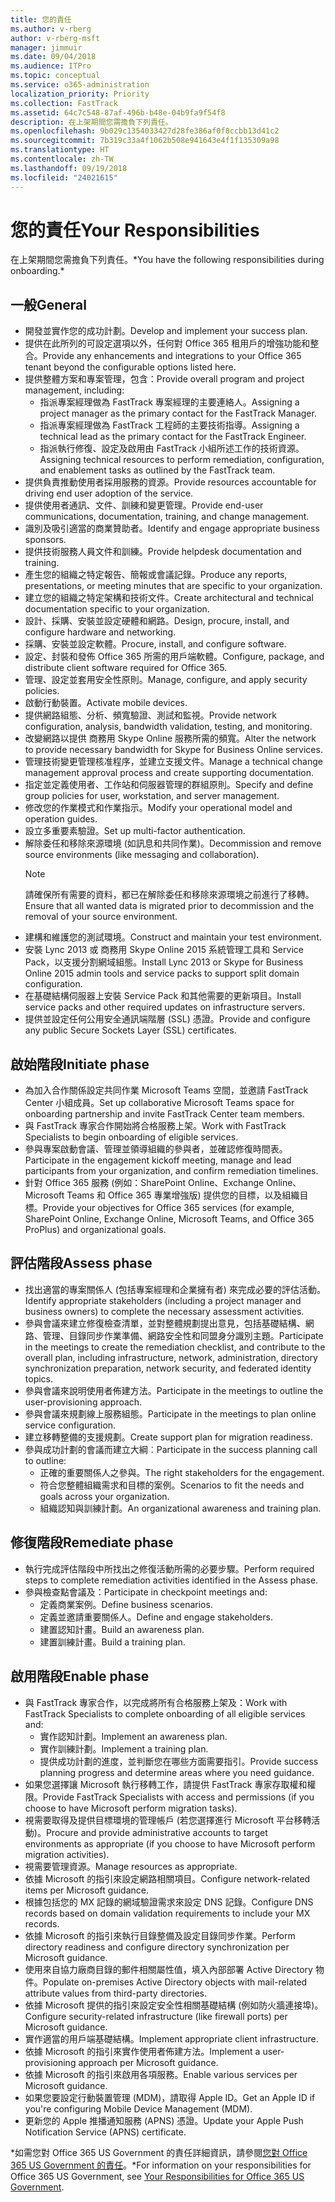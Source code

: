 ```yaml
---
title: 您的責任
ms.author: v-rberg
author: v-rberg-msft
manager: jimmuir
ms.date: 09/04/2018
ms.audience: ITPro
ms.topic: conceptual
ms.service: o365-administration
localization_priority: Priority
ms.collection: FastTrack
ms.assetid: 64c7c548-87af-496b-b48e-04b9fa9f54f8
description: 在上架期間您需擔負下列責任。
ms.openlocfilehash: 9b029c1354033427d28fe386af0f8ccbb13d41c2
ms.sourcegitcommit: 7b319c33a4f1062b508e941643e4f1f135309a98
ms.translationtype: HT
ms.contentlocale: zh-TW
ms.lasthandoff: 09/19/2018
ms.locfileid: "24021615"
---
```

# <a name="your-responsibilities"></a><span data-ttu-id="bd69c-103">您的責任</span><span class="sxs-lookup"><span data-stu-id="bd69c-103">Your Responsibilities</span></span>

<span data-ttu-id="bd69c-104">在上架期間您需擔負下列責任。\*</span><span class="sxs-lookup"><span data-stu-id="bd69c-104">You have the following responsibilities during onboarding.\*</span></span>
  
## <a name="general"></a><span data-ttu-id="bd69c-105">一般</span><span class="sxs-lookup"><span data-stu-id="bd69c-105">General</span></span>

- <span data-ttu-id="bd69c-106">開發並實作您的成功計劃。</span><span class="sxs-lookup"><span data-stu-id="bd69c-106">Develop and implement your success plan.</span></span>
- <span data-ttu-id="bd69c-107">提供在此所列的可設定選項以外，任何對 Office 365 租用戶的增強功能和整合。</span><span class="sxs-lookup"><span data-stu-id="bd69c-107">Provide any enhancements and integrations to your Office 365 tenant beyond the configurable options listed here.</span></span>  
- <span data-ttu-id="bd69c-108">提供整體方案和專案管理，包含：</span><span class="sxs-lookup"><span data-stu-id="bd69c-108">Provide overall program and project management, including:</span></span> 
  - <span data-ttu-id="bd69c-109">指派專案經理做為 FastTrack 專案經理的主要連絡人。</span><span class="sxs-lookup"><span data-stu-id="bd69c-109">Assigning a project manager as the primary contact for the FastTrack Manager.</span></span>
  - <span data-ttu-id="bd69c-110">指派專案經理做為 FastTrack 工程師的主要技術指導。</span><span class="sxs-lookup"><span data-stu-id="bd69c-110">Assigning a technical lead as the primary contact for the FastTrack Engineer.</span></span>
  - <span data-ttu-id="bd69c-111">指派執行修復、設定及啟用由 FastTrack 小組所述工作的技術資源。</span><span class="sxs-lookup"><span data-stu-id="bd69c-111">Assigning technical resources to perform remediation, configuration, and enablement tasks as outlined by the FastTrack team.</span></span> 
- <span data-ttu-id="bd69c-112">提供負責推動使用者採用服務的資源。</span><span class="sxs-lookup"><span data-stu-id="bd69c-112">Provide resources accountable for driving end user adoption of the service.</span></span> 
- <span data-ttu-id="bd69c-113">提供使用者通訊、文件、訓練和變更管理。</span><span class="sxs-lookup"><span data-stu-id="bd69c-113">Provide end-user communications, documentation, training, and change management.</span></span>
- <span data-ttu-id="bd69c-114">識別及吸引適當的商業贊助者。</span><span class="sxs-lookup"><span data-stu-id="bd69c-114">Identify and engage appropriate business sponsors.</span></span>  
- <span data-ttu-id="bd69c-115">提供技術服務人員文件和訓練。</span><span class="sxs-lookup"><span data-stu-id="bd69c-115">Provide helpdesk documentation and training.</span></span>  
- <span data-ttu-id="bd69c-116">產生您的組織之特定報告、簡報或會議記錄。</span><span class="sxs-lookup"><span data-stu-id="bd69c-116">Produce any reports, presentations, or meeting minutes that are specific to your organization.</span></span> 
- <span data-ttu-id="bd69c-117">建立您的組織之特定架構和技術文件。</span><span class="sxs-lookup"><span data-stu-id="bd69c-117">Create architectural and technical documentation specific to your organization.</span></span>   
- <span data-ttu-id="bd69c-118">設計、採購、安裝並設定硬體和網路。</span><span class="sxs-lookup"><span data-stu-id="bd69c-118">Design, procure, install, and configure hardware and networking.</span></span>   
- <span data-ttu-id="bd69c-119">採購、安裝並設定軟體。</span><span class="sxs-lookup"><span data-stu-id="bd69c-119">Procure, install, and configure software.</span></span>  
- <span data-ttu-id="bd69c-120">設定、封裝和發佈 Office 365 所需的用戶端軟體。</span><span class="sxs-lookup"><span data-stu-id="bd69c-120">Configure, package, and distribute client software required for Office 365.</span></span>  
- <span data-ttu-id="bd69c-121">管理、設定並套用安全性原則。</span><span class="sxs-lookup"><span data-stu-id="bd69c-121">Manage, configure, and apply security policies.</span></span>
- <span data-ttu-id="bd69c-122">啟動行動裝置。</span><span class="sxs-lookup"><span data-stu-id="bd69c-122">Activate mobile devices.</span></span>
- <span data-ttu-id="bd69c-123">提供網路組態、分析、頻寬驗證、測試和監視。</span><span class="sxs-lookup"><span data-stu-id="bd69c-123">Provide network configuration, analysis, bandwidth validation, testing, and monitoring.</span></span> 
- <span data-ttu-id="bd69c-124">改變網路以提供 商務用 Skype Online 服務所需的頻寬。</span><span class="sxs-lookup"><span data-stu-id="bd69c-124">Alter the network to provide necessary bandwidth for Skype for Business Online services.</span></span> 
- <span data-ttu-id="bd69c-125">管理技術變更管理核准程序，並建立支援文件。</span><span class="sxs-lookup"><span data-stu-id="bd69c-125">Manage a technical change management approval process and create supporting documentation.</span></span>  
- <span data-ttu-id="bd69c-126">指定並定義使用者、工作站和伺服器管理的群組原則。</span><span class="sxs-lookup"><span data-stu-id="bd69c-126">Specify and define group policies for user, workstation, and server management.</span></span> 
- <span data-ttu-id="bd69c-127">修改您的作業模式和作業指示。</span><span class="sxs-lookup"><span data-stu-id="bd69c-127">Modify your operational model and operation guides.</span></span> 
- <span data-ttu-id="bd69c-128">設立多重要素驗證。</span><span class="sxs-lookup"><span data-stu-id="bd69c-128">Set up multi-factor authentication.</span></span>  
- <span data-ttu-id="bd69c-129">解除委任和移除來源環境 (如訊息和共同作業)。</span><span class="sxs-lookup"><span data-stu-id="bd69c-129">Decommission and remove source environments (like messaging and collaboration).</span></span> 
    > [!NOTE]
    > <span data-ttu-id="bd69c-130">請確保所有需要的資料，都已在解除委任和移除來源環境之前進行了移轉。</span><span class="sxs-lookup"><span data-stu-id="bd69c-130">Ensure that all wanted data is migrated prior to decommission and the removal of your source environment.</span></span> 
- <span data-ttu-id="bd69c-131">建構和維護您的測試環境。</span><span class="sxs-lookup"><span data-stu-id="bd69c-131">Construct and maintain your test environment.</span></span>  
- <span data-ttu-id="bd69c-132">安裝 Lync 2013 或 商務用 Skype Online 2015 系統管理工具和 Service Pack，以支援分割網域組態。</span><span class="sxs-lookup"><span data-stu-id="bd69c-132">Install Lync 2013 or Skype for Business Online 2015 admin tools and service packs to support split domain configuration.</span></span>
- <span data-ttu-id="bd69c-133">在基礎結構伺服器上安裝 Service Pack 和其他需要的更新項目。</span><span class="sxs-lookup"><span data-stu-id="bd69c-133">Install service packs and other required updates on infrastructure servers.</span></span> 
- <span data-ttu-id="bd69c-134">提供並設定任何公用安全通訊端階層 (SSL) 憑證。</span><span class="sxs-lookup"><span data-stu-id="bd69c-134">Provide and configure any public Secure Sockets Layer (SSL) certificates.</span></span> 
    
## <a name="initiate-phase"></a><span data-ttu-id="bd69c-135">啟始階段</span><span class="sxs-lookup"><span data-stu-id="bd69c-135">Initiate phase</span></span>

- <span data-ttu-id="bd69c-136">為加入合作關係設定共同作業 Microsoft Teams 空間，並邀請 FastTrack Center 小組成員。</span><span class="sxs-lookup"><span data-stu-id="bd69c-136">Set up collaborative Microsoft Teams space for onboarding partnership and invite FastTrack Center team members.</span></span>   
- <span data-ttu-id="bd69c-137">與 FastTrack 專家合作開始將合格服務上架。</span><span class="sxs-lookup"><span data-stu-id="bd69c-137">Work with FastTrack Specialists to begin onboarding of eligible services.</span></span>    
- <span data-ttu-id="bd69c-138">參與專案啟動會議、管理並領導組織的參與者，並確認修復時間表。</span><span class="sxs-lookup"><span data-stu-id="bd69c-138">Participate in the engagement kickoff meeting, manage and lead participants from your organization, and confirm remediation timelines.</span></span>   
- <span data-ttu-id="bd69c-139">針對 Office 365 服務 (例如：SharePoint Online、Exchange Online、Microsoft Teams 和 Office 365 專業增強版) 提供您的目標，以及組織目標。</span><span class="sxs-lookup"><span data-stu-id="bd69c-139">Provide your objectives for Office 365 services (for example, SharePoint Online, Exchange Online, Microsoft Teams, and Office 365 ProPlus) and organizational goals.</span></span>
    
## <a name="assess-phase"></a><span data-ttu-id="bd69c-140">評估階段</span><span class="sxs-lookup"><span data-stu-id="bd69c-140">Assess phase</span></span>

- <span data-ttu-id="bd69c-141">找出適當的專案關係人 (包括專案經理和企業擁有者) 來完成必要的評估活動。</span><span class="sxs-lookup"><span data-stu-id="bd69c-141">Identify appropriate stakeholders (including a project manager and business owners) to complete the necessary assessment activities.</span></span>    
- <span data-ttu-id="bd69c-142">參與會議來建立修復檢查清單，並對整體規劃提出意見，包括基礎結構、網路、管理、目錄同步作業準備、網路安全性和同盟身分識別主題。</span><span class="sxs-lookup"><span data-stu-id="bd69c-142">Participate in the meetings to create the remediation checklist, and contribute to the overall plan, including infrastructure, network, administration, directory synchronization preparation, network security, and federated identity topics.</span></span>   
- <span data-ttu-id="bd69c-143">參與會議來說明使用者佈建方法。</span><span class="sxs-lookup"><span data-stu-id="bd69c-143">Participate in the meetings to outline the user-provisioning approach.</span></span>  
- <span data-ttu-id="bd69c-144">參與會議來規劃線上服務組態。</span><span class="sxs-lookup"><span data-stu-id="bd69c-144">Participate in the meetings to plan online service configuration.</span></span>    
- <span data-ttu-id="bd69c-145">建立移轉整備的支援規劃。</span><span class="sxs-lookup"><span data-stu-id="bd69c-145">Create support plan for migration readiness.</span></span> 
- <span data-ttu-id="bd69c-146">參與成功計劃的會議而建立大綱︰</span><span class="sxs-lookup"><span data-stu-id="bd69c-146">Participate in the success planning call to outline:</span></span>   
  - <span data-ttu-id="bd69c-147">正確的重要關係人之參與。</span><span class="sxs-lookup"><span data-stu-id="bd69c-147">The right stakeholders for the engagement.</span></span>  
  - <span data-ttu-id="bd69c-148">符合您整體組織需求和目標的案例。</span><span class="sxs-lookup"><span data-stu-id="bd69c-148">Scenarios to fit the needs and goals across your organization.</span></span>
  - <span data-ttu-id="bd69c-149">組織認知與訓練計劃。</span><span class="sxs-lookup"><span data-stu-id="bd69c-149">An organizational awareness and training plan.</span></span>
    
## <a name="remediate-phase"></a><span data-ttu-id="bd69c-150">修復階段</span><span class="sxs-lookup"><span data-stu-id="bd69c-150">Remediate phase</span></span>

- <span data-ttu-id="bd69c-151">執行完成評估階段中所找出之修復活動所需的必要步驟。</span><span class="sxs-lookup"><span data-stu-id="bd69c-151">Perform required steps to complete remediation activities identified in the Assess phase.</span></span> 
- <span data-ttu-id="bd69c-152">參與檢查點會議及：</span><span class="sxs-lookup"><span data-stu-id="bd69c-152">Participate in checkpoint meetings and:</span></span> 
  - <span data-ttu-id="bd69c-153">定義商業案例。</span><span class="sxs-lookup"><span data-stu-id="bd69c-153">Define business scenarios.</span></span>   
  - <span data-ttu-id="bd69c-154">定義並邀請重要關係人。</span><span class="sxs-lookup"><span data-stu-id="bd69c-154">Define and engage stakeholders.</span></span>
  - <span data-ttu-id="bd69c-155">建置認知計畫。</span><span class="sxs-lookup"><span data-stu-id="bd69c-155">Build an awareness plan.</span></span> 
  - <span data-ttu-id="bd69c-156">建置訓練計畫。</span><span class="sxs-lookup"><span data-stu-id="bd69c-156">Build a training plan.</span></span>
    
## <a name="enable-phase"></a><span data-ttu-id="bd69c-157">啟用階段</span><span class="sxs-lookup"><span data-stu-id="bd69c-157">Enable phase</span></span>

- <span data-ttu-id="bd69c-158">與 FastTrack 專家合作，以完成將所有合格服務上架及：</span><span class="sxs-lookup"><span data-stu-id="bd69c-158">Work with FastTrack Specialists to complete onboarding of all eligible services and:</span></span>  
  - <span data-ttu-id="bd69c-159">實作認知計劃。</span><span class="sxs-lookup"><span data-stu-id="bd69c-159">Implement an awareness plan.</span></span>  
  - <span data-ttu-id="bd69c-160">實作訓練計劃。</span><span class="sxs-lookup"><span data-stu-id="bd69c-160">Implement a training plan.</span></span> 
  - <span data-ttu-id="bd69c-161">提供成功計劃的進度，並判斷您在哪些方面需要指引。</span><span class="sxs-lookup"><span data-stu-id="bd69c-161">Provide success planning progress and determine areas where you need guidance.</span></span>
- <span data-ttu-id="bd69c-162">如果您選擇讓 Microsoft 執行移轉工作，請提供 FastTrack 專家存取權和權限。</span><span class="sxs-lookup"><span data-stu-id="bd69c-162">Provide FastTrack Specialists with access and permissions (if you choose to have Microsoft perform migration tasks).</span></span>  
- <span data-ttu-id="bd69c-163">視需要取得及提供目標環境的管理帳戶 (若您選擇進行 Microsoft 平台移轉活動)。</span><span class="sxs-lookup"><span data-stu-id="bd69c-163">Procure and provide administrative accounts to target environments as appropriate (if you choose to have Microsoft perform migration activities).</span></span>   
- <span data-ttu-id="bd69c-164">視需要管理資源。</span><span class="sxs-lookup"><span data-stu-id="bd69c-164">Manage resources as appropriate.</span></span>   
- <span data-ttu-id="bd69c-165">依據 Microsoft 的指引來設定網路相關項目。</span><span class="sxs-lookup"><span data-stu-id="bd69c-165">Configure network-related items per Microsoft guidance.</span></span>  
- <span data-ttu-id="bd69c-166">根據包括您的 MX 記錄的網域驗證需求來設定 DNS 記錄。</span><span class="sxs-lookup"><span data-stu-id="bd69c-166">Configure DNS records based on domain validation requirements to include your MX records.</span></span>   
- <span data-ttu-id="bd69c-167">依據 Microsoft 的指引來執行目錄整備及設定目錄同步作業。</span><span class="sxs-lookup"><span data-stu-id="bd69c-167">Perform directory readiness and configure directory synchronization per Microsoft guidance.</span></span>
- <span data-ttu-id="bd69c-168">使用來自協力廠商目錄的郵件相關屬性值，填入內部部署 Active Directory 物件。</span><span class="sxs-lookup"><span data-stu-id="bd69c-168">Populate on-premises Active Directory objects with mail-related attribute values from third-party directories.</span></span>   
- <span data-ttu-id="bd69c-169">依據 Microsoft 提供的指引來設定安全性相關基礎結構 (例如防火牆連接埠)。</span><span class="sxs-lookup"><span data-stu-id="bd69c-169">Configure security-related infrastructure (like firewall ports) per Microsoft guidance.</span></span>
- <span data-ttu-id="bd69c-170">實作適當的用戶端基礎結構。</span><span class="sxs-lookup"><span data-stu-id="bd69c-170">Implement appropriate client infrastructure.</span></span>  
- <span data-ttu-id="bd69c-171">依據 Microsoft 的指引來實作使用者佈建方法。</span><span class="sxs-lookup"><span data-stu-id="bd69c-171">Implement a user-provisioning approach per Microsoft guidance.</span></span>  
- <span data-ttu-id="bd69c-172">依據 Microsoft 的指引來啟用各項服務。</span><span class="sxs-lookup"><span data-stu-id="bd69c-172">Enable various services per Microsoft guidance.</span></span>  
- <span data-ttu-id="bd69c-173">如果您要設定行動裝置管理 (MDM)，請取得 Apple ID。</span><span class="sxs-lookup"><span data-stu-id="bd69c-173">Get an Apple ID if you're configuring Mobile Device Management (MDM).</span></span>   
- <span data-ttu-id="bd69c-174">更新您的 Apple 推播通知服務 (APNS) 憑證。</span><span class="sxs-lookup"><span data-stu-id="bd69c-174">Update your Apple Push Notification Service (APNS) certificate.</span></span>
    
<span data-ttu-id="bd69c-175">\*如需您對 Office 365 US Government 的責任詳細資訊，請參閱[您對 Office 365 US Government 的責任](US-Gov-appendix-your-responsibilities.md)。</span><span class="sxs-lookup"><span data-stu-id="bd69c-175">\*For information on your responsibilities for Office 365 US Government, see [Your Responsibilities for Office 365 US Government](US-Gov-appendix-your-responsibilities.md).</span></span>
  

